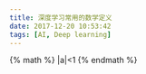 ```yaml
---
title: 深度学习常用的数学定义
date: 2017-12-20 10:53:42
tags: [AI, Deep learning]
---
```


{% math %} |a|<1 {% endmath %}
